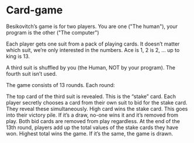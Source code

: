 # Card-game
Besikovitch’s game is for two players. You are one ("The human"), your program is the other ("The computer")

Each player gets one suit from a pack of playing cards.  It doesn’t matter which suit, we’re only interested in the numbers. Ace is 1, 2 is 2, ... up to king is 13.

A third suit is shuffled by you (the Human, NOT by your program). The fourth suit isn’t used.

The game consists of 13 rounds. Each round:

The top card of the third suit is revealed. This is the “stake” card.
Each player secretly chooses a card from their own suit to bid for the stake card.
They reveal these simultaneously.
High card wins the stake card. This goes into their victory pile. If it’s a draw, no-one wins it and it’s removed from play.
Both bid cards are removed from play regardless.
At the end of the 13th round, players add up the total values of the stake cards they have won. Highest total wins the game. If it’s the same, the game is drawn.
